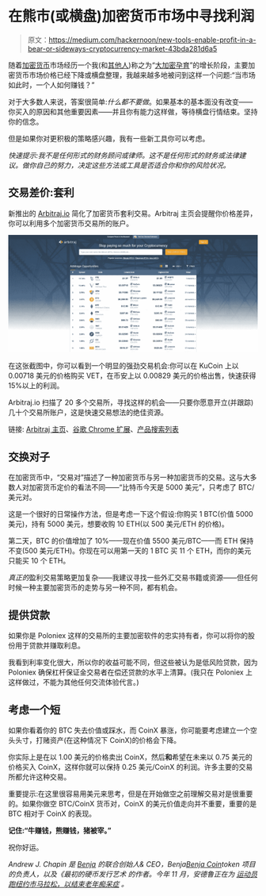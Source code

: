 # 在熊市(或横盘)加密货币市场中寻找利润

> 原文：<https://medium.com/hackernoon/new-tools-enable-profit-in-a-bear-or-sideways-cryptocurrency-market-43bda281d6a5>

随着[加密货币](https://hackernoon.com/tagged/cryptocurrency)市场经历一个我(和[其他人](https://coloringcrypto.com/index.php/2018/07/22/48-part-3-the-great-gestation-consensus-currencies-and-the-stone-age-with-miko-matsumura/))称之为“[大加密孕育](/blockstreethq/summer-2018-the-great-gestation-3789e7e6f4f8)”的增长阶段，主要加密货币市场价格已经下降或横盘整理，我越来越多地被问到这样一个问题:“当市场如此时，一个人如何赚钱？”

对于大多数人来说，答案很简单:*什么都不要做*。如果基本的基本面没有改变——你买入的原因和其他重要因素——并且你有能力这样做，等待横盘行情结束。坚持你的信念。

但是如果你对更积极的策略感兴趣，我有一些新工具你可以考虑。

*快速提示:我不是任何形式的财务顾问或律师。这不是任何形式的财务或法律建议。做你自己的努力，决定这些方法或工具是否适合你和你的风险状况。*

## 交易差价:套利

新推出的 [Arbitraj.io](https://www.arbitraj.io/) 简化了加密货币套利交易。Arbitraj 主页会提醒你价格差异，你可以利用多个加密货币交易所的账户。

![](img/4fb15fbcfa105f48613d149bce7b6f81.png)

在这张截图中，你可以看到一个明显的强劲交易机会:你可以在 KuCoin 上以 0.00718 美元的价格购买 VET，在币安上以 0.00829 美元的价格出售，快速获得 15%以上的利润。

Arbitraj.io 扫描了 20 多个交易所，寻找这样的机会——只要你愿意开立(并跟踪)几十个交易所账户，这是快速交易想法的绝佳资源。

链接: [Arbitraj 主页](http://arbitraj.io)、[谷歌 Chrome 扩展](https://l.facebook.com/l.php?u=https%3A%2F%2Fchrome.google.com%2Fwebstore%2Fdetail%2Farbitraj-crypto-price-com%2Fkannkflplphkpabjoibccfgjkdhhcbmg&h=AT1BORXAAIoYoPj9PEU9E_Z-YWfnD1PPeXWWHpN4w38OEujbNnnPwIy6sWW00iFpGM_t_2mcAIBKa8s7kMMBQhtE6dMd1kq294WguWUojO1TrGd8uufkldBRCJDBzj2DbyExmRSX)、[产品搜索列表](https://www.producthunt.com/upcoming/arbitraj-io)

## 交换对子

在加密货币中，“交易对”描述了一种加密货币与另一种加密货币的交易。这与大多数人对加密货币定价的看法不同——“比特币今天是 5000 美元”，只考虑了 BTC/美元对。

这是一个很好的日常操作方法，但是考虑一下这个假设:你购买 1 BTC(价值 5000 美元)，持有 5000 美元，想要收购 10 ETH(以 500 美元/ETH 的价格)。

第二天，BTC 的价值增加了 10%——现在价值 5500 美元/BTC——而 ETH 保持不变(500 美元/ETH)。你现在可以用第一天的 1 BTC 买 11 个 ETH，而你的美元只能买 10 个 ETH。

*真正的*盈利交易策略更加复杂——我建议寻找一些外汇交易书籍或资源——但任何时候一种主要加密货币的走势与另一种不同，都有机会。

## 提供贷款

如果你是 Poloniex 这样的交易所的主要加密软件的忠实持有者，你可以将你的股份用于贷款并赚取利息。

我看到利率变化很大，所以你的收益可能不同，但这些被认为是低风险贷款，因为 Poloniex 确保杠杆保证金交易者在偿还贷款的水平上清算。(我只在 Poloniex 上这样做过，不能为其他任何交流体验代言。)

## 考虑一个短

如果你看着你的 BTC 失去价值或踩水，而 CoinX 暴涨，你可能要考虑建立一个空头头寸，打赌资产(在这种情况下 CoinX)的价格会下降。

你实际上是在以 1.00 美元的价格卖出 CoinX，然后**和**希望在未来以 0.75 美元的价格买入 CoinX，这样你就可以保持 0.25 美元/CoinX 的利润。许多主要的交易所都允许这种交易。

重要提示:在这里很容易用美元来思考，但是在开始做空之前理解交易对是很重要的。如果你做空 BTC/CoinX 货币对，CoinX 的美元价值走向并不重要，重要的是 BTC 相对于 CoinX 的表现。

**记住:“牛赚钱，熊赚钱，猪被宰。”**

祝你好运。

*Andrew J. Chapin 是* [*Benja*](http://benja.co) *的联合创始人& CEO，Benja*[*Benja Coin*](http://benjacoin.com)*token 项目的负责人，以及《最初的硬币发行艺术* *的作者。今年 11 月，安德鲁正在为* [*运动员跑纽约市马拉松，以结束老年痴呆症*](https://give.caringkindnyc.org/index.cfm?fuseaction=donate.participant&participantID=33993) *。*